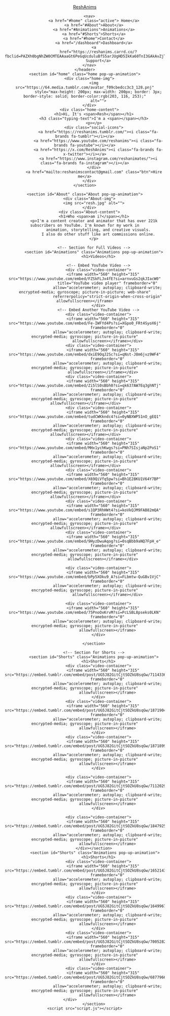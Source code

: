 <!DOCTYPE html>
<html lang="en">

<head>
    <meta charset="UTF-8">
    <meta name="viewport" content="width=device-width, initial-scale=1.0">
    <link rel="stylesheet" href="https://cdnjs.cloudflare.com/ajax/libs/font-awesome/6.5.2/css/all.min.css">
    <link rel="stylesheet" type="text/css" href="{{ url_for('static', filename='styles.css') }}">
    <title>Portfolio Website</title>
</head>

<body>
    <header>
        <a href="https://reshanims.carrd.co/?fbclid=PAZXh0bgNhZW0CMTEAAaaGt6PeGqUcduluBfS5arJUgHD5IkKa60TnI3GAkAvZjTMebyRMMICmv34_aem_NS_CSKgJt0Xbx9g7ebtzFA"
            class="logo">ReshAnims</a>

        <nav>
            <a href="#home" class="active"> Home</a>
            <a href="#About">About</a>
            <a href="#Animations">Animations</a>
            <a href="#Shorts">Shorts</a>
            <a href="#home">Contact</a>
            <a href="/dashboard">Dashboard</a>
            <a
                href="https://reshanims.carrd.co/?fbclid=PAZXh0bgNhZW0CMTEAAaaGt6PeGqUcduluBfS5arJUgHD5IkKa60TnI3GAkAvZjTMebyRMMICmv34_aem_NS_CSKgJt0Xbx9g7ebtzFA">
                Support</a>
        </nav>
    </header>
    <section id="home" class="home pop-up-animation">
        <div class="home-img">
            <img src="https://64.media.tumblr.com/avatar_f09cbedcc3c3_128.pnj"
                style="max-height: 200px; max-width: 200px; border: 3px; border-style: solid; border-color:rgb(203, 116, 253);"
                alt="">
        </div>
        <div class="home-content">
            <h1>Hi, It's <span>Resh</span></h1>
            <h3 class="typing-text">I'm a <span></span></h3>
            <p></p>
            <div class="social-icons">
                <a href="https://reshanims.tumblr.com/"><i class="fa-brands fa-tumblr"></i></a>
                <a href="https://www.youtube.com/reshanims"><i class="fa-brands fa-youtube"></i></a>
                <a href="https://x.com/ReshAnims"><i class="fa-brands fa-x-twitter"></i></a>
                <a href="https://www.instagram.com/reshanimates/"><i class="fa-brands fa-instagram"></i></a>
            </div>
            <a href="mailto:reshanimscontact@gmail.com" class="btn">Hire me</a>
        </div>
    </section>

    <section id="About" class="About pop-up-animation">
        <div class="About-img">
            <img src="resh.jpg" alt="">
        </div>
        <div class="About-content">
            <h1>Who <span>am i?</span></h1>
            <p>I'm a content creator and animator that has over 221k subscribers on YouTube. I'm known for my work in
                animation, storytelling, and creative visuals.
                I also do other stuff like art commissions online.
            </p>

            <!-- Section for Full Videos -->
            <section id="Animations" class="Animations pop-up-animation">
                <h1>Videos</h1>

                <!-- Embed YouTube Video -->
                <div class="video-container">
                    <iframe width="560" height="315" src="https://www.youtube.com/embed/FZSkFLJx4fE?si=arnvuGs2qkJIacW0"
                        title="YouTube video player" frameborder="0"
                        allow="accelerometer; autoplay; clipboard-write; encrypted-media; gyroscope; picture-in-picture; web-share"
                        referrerpolicy="strict-origin-when-cross-origin" allowfullscreen></iframe>
                </div>
                <!-- Embed Another YouTube Video -->
                <div class="video-container">
                    <iframe width="560" height="315" src="https://www.youtube.com/embed/Fe-IWFYd4Ps?si=XGpo0_FRt4SyoX6j"
                        frameborder="0"
                        allow="accelerometer; autoplay; clipboard-write; encrypted-media; gyroscope; picture-in-picture"
                        allowfullscreen></iframe></div>
                <div class="video-container">
                    <iframe width="560" height="315" src="https://www.youtube.com/embed/dxiE9OqJ2Sc?si=qNst-J8m6jvz9WF4"
                        frameborder="0"
                        allow="accelerometer; autoplay; clipboard-write; encrypted-media; gyroscope; picture-in-picture"
                        allowfullscreen></iframe></div>    
                <div class="video-container">
                    <iframe width="560" height="315" src="https://www.youtube.com/embed/Zi5lS0sBbh0?si=qk637AW7Eq3ghNTj"
                        frameborder="0"
                        allow="accelerometer; autoplay; clipboard-write; encrypted-media; gyroscope; picture-in-picture"
                        allowfullscreen></iframe></div>                           
                <div class="video-container">
                    <iframe width="560" height="315" src="https://www.youtube.com/embed/tudCWKkndc4?si=0yNBXWP51nO_gEQ1"
                        frameborder="0"
                        allow="accelerometer; autoplay; clipboard-write; encrypted-media; gyroscope; picture-in-picture"
                        allowfullscreen></iframe></div>                        
                <div class="video-container">
                    <iframe width="560" height="315" src="https://www.youtube.com/embed/MHx1ychKwgs?si=PNh7SIsjaNp2PoS1"
                        frameborder="0"
                        allow="accelerometer; autoplay; clipboard-write; encrypted-media; gyroscope; picture-in-picture"
                        allowfullscreen></iframe></div>                        
                <div class="video-container">
                    <iframe width="560" height="315" src="https://www.youtube.com/embed/X69QiVfq5pw?si=Bh1E28KU1V64Y7BP"
                        frameborder="0"
                        allow="accelerometer; autoplay; clipboard-write; encrypted-media; gyroscope; picture-in-picture"
                        allowfullscreen></iframe></div>                    
                <div class="video-container">
                    <iframe width="560" height="315" src="https://www.youtube.com/embed/s1QP3RhHWt4?si=koVkQJM9FAB82mQA"
                        frameborder="0"
                        allow="accelerometer; autoplay; clipboard-write; encrypted-media; gyroscope; picture-in-picture"
                        allowfullscreen></iframe></div>                    
                <div class="video-container">
                    <iframe width="560" height="315" src="https://www.youtube.com/embed/9HyzDwuAqog?si=0sqBbb9aNQ7FpH_e"
                        frameborder="0"
                        allow="accelerometer; autoplay; clipboard-write; encrypted-media; gyroscope; picture-in-picture"
                        allowfullscreen></iframe></div>    
                
                <div class="video-container">
                    <iframe width="560" height="315" src="https://www.youtube.com/embed/bPp5XOku9_A?si=FLbmtw-QuGBv1VjC"
                        frameborder="0"
                        allow="accelerometer; autoplay; clipboard-write; encrypted-media; gyroscope; picture-in-picture"
                        allowfullscreen></iframe></div>
                
                <div class="video-container">
                    <iframe width="560" height="315" src="https://www.youtube.com/embed/75PnoOxKrvM?si=PcLSBL8pseks0LKN"
                        frameborder="0"
                        allow="accelerometer; autoplay; clipboard-write; encrypted-media; gyroscope; picture-in-picture"
                        allowfullscreen></iframe>
                </div>

            </section>

            <!-- Section for Shorts -->
            <section id="Shorts" class="Animations pop-up-animation">
                <h1>Shorts</h1>
                <div class="video-container">
                    <iframe width="560" height="315" src="https://embed.tumblr.com/embed/post/UG5J82GitCjtSOZkU8sqGw/711433656459214848"
                        frameborder="0"
                        allow="accelerometer; autoplay; clipboard-write; encrypted-media; gyroscope; picture-in-picture"
                        allowfullscreen></iframe>
                </div>
                <div class="video-container">
                    <iframe width="560" height="315" src="https://embed.tumblr.com/embed/post/UG5J82GitCjtSOZkU8sqGw/187190405833"
                        frameborder="0"
                        allow="accelerometer; autoplay; clipboard-write; encrypted-media; gyroscope; picture-in-picture"
                        allowfullscreen></iframe>
                </div>
                <div class="video-container">
                    <iframe width="560" height="315" src="https://embed.tumblr.com/embed/post/UG5J82GitCjtSOZkU8sqGw/187189936669"
                        frameborder="0"
                        allow="accelerometer; autoplay; clipboard-write; encrypted-media; gyroscope; picture-in-picture"
                        allowfullscreen></iframe>
                </div>
                
                <div class="video-container">
                    <iframe width="560" height="315" src="https://embed.tumblr.com/embed/post/UG5J82GitCjtSOZkU8sqGw/711202992697819136"
                        frameborder="0"
                        allow="accelerometer; autoplay; clipboard-write; encrypted-media; gyroscope; picture-in-picture"
                        allowfullscreen></iframe>
                </div>
                
                <div class="video-container">
                    <iframe width="560" height="315" src="https://embed.tumblr.com/embed/post/UG5J82GitCjtSOZkU8sqGw/184792567090"
                        frameborder="0"
                        allow="accelerometer; autoplay; clipboard-write; encrypted-media; gyroscope; picture-in-picture"
                        allowfullscreen></iframe>
                </div></section>    
             <section id="Shorts" class="Animations pop-up-animation">
                <h1>Shorts</h1>
                <div class="video-container">
                    <iframe width="560" height="315" src="https://embed.tumblr.com/embed/post/UG5J82GitCjtSOZkU8sqGw/165214338480"
                        frameborder="0"
                        allow="accelerometer; autoplay; clipboard-write; encrypted-media; gyroscope; picture-in-picture"
                        allowfullscreen></iframe>
                </div>
                <div class="video-container">
                    <iframe width="560" height="315" src="https://embed.tumblr.com/embed/post/UG5J82GitCjtSOZkU8sqGw/164996755229"
                        frameborder="0"
                        allow="accelerometer; autoplay; clipboard-write; encrypted-media; gyroscope; picture-in-picture"
                        allowfullscreen></iframe>
                </div>
                <div class="video-container">
                    <iframe width="560" height="315" src="https://embed.tumblr.com/embed/post/UG5J82GitCjtSOZkU8sqGw/700528277873475584"
                        frameborder="0"
                        allow="accelerometer; autoplay; clipboard-write; encrypted-media; gyroscope; picture-in-picture"
                        allowfullscreen></iframe>
                </div>
                <div class="video-container">
                    <iframe width="560" height="315" src="https://embed.tumblr.com/embed/post/UG5J82GitCjtSOZkU8sqGw/687796665089998848"
                        frameborder="0"
                        allow="accelerometer; autoplay; clipboard-write; encrypted-media; gyroscope; picture-in-picture"
                        allowfullscreen></iframe>
                </div>                         
            </section>
    <script src="script.js"></script>
</body>

</html>

